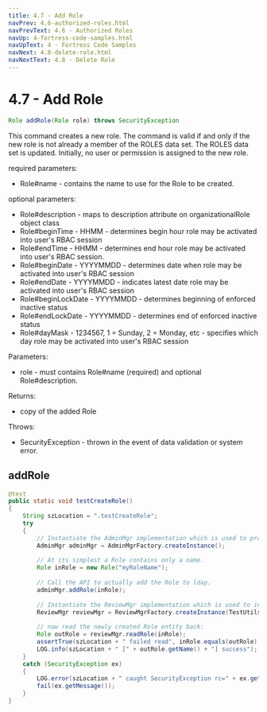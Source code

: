 ```yaml
---
title: 4.7 - Add Role
navPrev: 4.6-authorized-roles.html
navPrevText: 4.6 - Authorized Roles
navUp: 4-fortress-code-samples.html
navUpText: 4 - Fortress Code Samples
navNext: 4.8-delete-role.html
navNextText: 4.8 - Delete Role
---
```


# 4.7 - Add Role

```java
Role addRole(Role role) throws SecurityException
```

This command creates a new role. 
The command is valid if and only if the new role is not already a member of the ROLES data set. 
The ROLES data set is updated. Initially, no user or permission is assigned to the new role.

required parameters:
- Role#name - contains the name to use for the Role to be created.

optional parameters:
- Role#description - maps to description attribute on organizationalRole object class
- Role#beginTime - HHMM - determines begin hour role may be activated into user's RBAC session
- Role#endTime - HHMM - determines end hour role may be activated into user's RBAC session.
- Role#beginDate - YYYYMMDD - determines date when role may be activated into user's RBAC session
- Role#endDate - YYYYMMDD - indicates latest date role may be activated into user's RBAC session
- Role#beginLockDate - YYYYMMDD - determines beginning of enforced inactive status
- Role#endLockDate - YYYYMMDD - determines end of enforced inactive status
- Role#dayMask - 1234567, 1 = Sunday, 2 = Monday, etc - specifies which day role may be activated into user's RBAC session

Parameters:
- role - must contains Role#name (required) and optional Role#description.

Returns:
- copy of the added Role

Throws:
- SecurityException - thrown in the event of data validation or system error.

## addRole

```java
@test
public static void testCreateRole()
{
    String szLocation = ".testCreateRole";
    try
    {
        // Instantiate the AdminMgr implementation which is used to provision RBAC policies.
        AdminMgr adminMgr = AdminMgrFactory.createInstance();
        
        // At its simplest a Role contains only a name.
        Role inRole = new Role("myRoleName");
        
        // Call the API to actually add the Role to ldap.
        adminMgr.addRole(inRole);
        
        // Instantiate the ReviewMgr implementation which is used to interrogate RBAC policy information.
        ReviewMgr reviewMgr = ReviewMgrFactory.createInstance(TestUtils.getContext());
        
        // now read the newly created Role entity back:
        Role outRole = reviewMgr.readRole(inRole);
        assertTrue(szLocation + " failed read", inRole.equals(outRole));
        LOG.info(szLocation + " [" + outRole.getName() + "] success");
    }
    catch (SecurityException ex)
    {
        LOG.error(szLocation + " caught SecurityException rc=" + ex.getErrorId() + ", msg=" + ex.getMessage(), ex);
        fail(ex.getMessage());
    }
}
```
